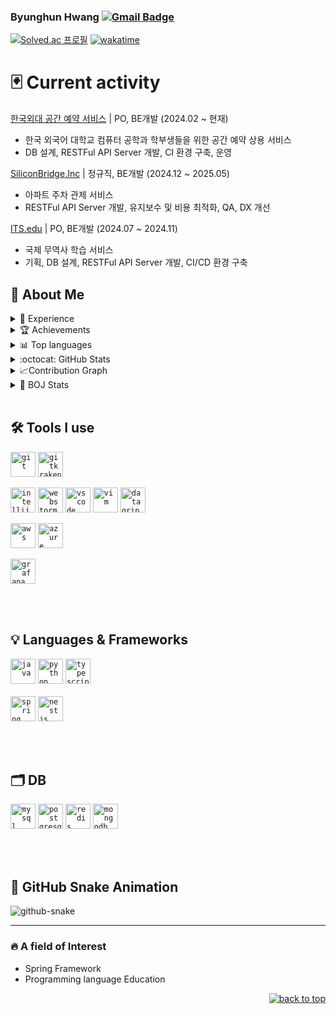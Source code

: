 ### Byunghun Hwang    [![Gmail Badge](https://img.shields.io/badge/-Gmail-c14438?style=flat-square&logo=Gmail&logoColor=white&link=mailto:hwangbbang9@gmail.com)](mailto:hwangbbang9@gmail.com)
 <!-- 노션,블로그,벨로그 -->
 <!--
 [![Notion](https://img.shields.io/badge/Notion-000000?style=for-the-badge&logo=Notion&logoColor=white)](https://brash-partner-0d2.notion.site/Hwang-Byeoung-Hoon-804f85fc028e4319b4a8896434a0e20f)
[![Tech Blog](https://img.shields.io/badge/Tech-000000?style=for-the-badge&logo=Tistory&logoColor=white)](https://hwangbbang.tistory.com)
 
 <a href = "https://blog.naver.com/h1009218" target="_blank"><img src="https://img.shields.io/badge/Book-03C75A?style=for-the-badge&logo=Naver&logoColor=white&link = https://blog.naver.com/h1009218"></a>
<a href = "https://velog.io/@hwang_bbang" target="_blank"><img src="https://img.shields.io/badge/Velog-20C997?style=for-the-badge&logo=Velog&logoColor=white&link = https://velog.io/@hwang_bbang"> </a> 

[![Hits](https://hits.seeyoufarm.com/api/count/incr/badge.svg?url=https%3A%2F%2Fgithub.com%2FHwangBBang&count_bg=%23000000&title_bg=%23555555&icon=github.svg&icon_color=%23FFFFFF&title=Visits&edge_flat=false)](https://hits.seeyoufarm.com) 
[![Visits](https://myhits.vercel.app/api/hit/https%3A%2F%2Fgithub.com%2FHwangBBang?color=green&label=visits&size=small&base_count=12378)](https://myhits.vercel.app)

-->
 

<!-- 방문자,백준 -->
 
 [![Solved.ac
프로필](http://mazassumnida.wtf/api/mini/generate_badge?boj=h1009218)](https://solved.ac/profile/h1009218)
[![wakatime](https://wakatime.com/badge/user/018de573-f2ae-46c4-abbe-17d615724806.svg)](https://wakatime.com/@018de573-f2ae-46c4-abbe-17d615724806)
<br>



# 🃏 Current activity

[한국외대 공간 예약 서비스](https://studyroom.computer.hufs.ac.kr/) | PO, BE개발 (2024.02 ~ 현재)
  + 한국 외국어 대학교 컴퓨터 공학과 학부생들을 위한 공간 예약 상용 서비스
  + DB 설계, RESTFul API Server 개발, CI 환경 구축, 운영

[SiliconBridge.Inc](https://www.eyevacs.com/) | 정규직, BE개발 (2024.12 ~ 2025.05)
  + 아파트 주차 관제 서비스 
  + RESTFul API Server 개발, 유지보수 및 비용 최적화, QA, DX 개선 
 
[ITS.edu](https://github.com/hexagon-talent/its-service) | PO, BE개발 (2024.07 ~ 2024.11)
  + 국제 무역사 학습 서비스
  + 기획, DB 설계, RESTFul API Server 개발, CI/CD 환경 구축 
    

<!-- 깃헙 Stats -->

<h2>💬 About Me </h2>
<details>
 <summary>💫 Experience</summary>
   <p>
    
  - [(24.06) 2024-1 HUFS Capstone Design and Lab / Real-Time Inspection Imaging App](https://github.com/user-attachments/assets/f984fc40-44a1-40a9-b841-6bc3fc683b20)
  - [(23.08) Participated in a Venture Start-up Hackathon](https://github.com/kimjisub/event-form)
  - [(23.07 ~ 23.08) Organized, planned and led a C/C++ study group.](https://brash-partner-0d2.notion.site/Ids-Lab-Cpp-Study-d24280ac40cc4aaca4082666720b5f9c?pvs=4)
  - [(23.06) Participated in a 2023 HUFSummer Hackathon](https://github.com/kimjisub/careero)
  - (23.04 ~ ) Private Tutoring Activities as a Python and Algorithm Instructor.
  - [(23.03 ~ 23.12) HUFS Intelligent Database System Lab. Undergraduate student.](http://ids.hufs.ac.kr/)
  - (22.12 ~ 23.05) The Coding club. Tutoring Activities as a C, Python Instructor.
  - [(22.11) [4th HUFS Code Festival] Beginner Track TOP-7](https://hufs.goorm.io/learn/lecture/34043/%EC%A0%9C-4%ED%9A%8C-hufs-code-festival-beginner-track/exam)
  - [(22.07 ~ 22.09) Organized, planned and led a JavaScript study group.](https://github.com/HwangBBang/JS-study)
   </p>
</details>
<details>
 <summary>🏆 Achievements</summary>
 <p>
  
  - [_2022 HUFS Code Festival - Beginner Track TOP-7_](https://hufs.goorm.io/learn/lecture/34043/%EC%A0%9C-4%ED%9A%8C-hufs-code-festival-beginner-track/exam)
  
  - [_2023 HUFSummer Hackathon 한국외국어대학교 총장상(대상) 수상_](https://github.com/HwangBBang/careero)

  - [_2024-1 HUFS 캡스톤 설계 및 실습 / 실시간 검품 이미지 촬영 앱  - 최우수팀 선정 (Team lead)_](https://github.com/user-attachments/assets/f984fc40-44a1-40a9-b841-6bc3fc683b20)

 </p> 
</details>

<details>
<summary>📊 Top languages</summary>
 <div align = "center"> <br>

  [![Top Langs](https://github-readme-stats.vercel.app/api/top-langs/?username=HwangBBang&hide=jupyter%20notebook&layout=compact)](https://github.com/HwangBBang/github-readme-stats)
  [![HwangBBang's WakaTime stats](https://github-readme-stats.vercel.app/api/wakatime?username=HwangBBang&langs_count=6&layout=compact)](https://github.com/anuraghazra/github-readme-stats)


  </div>
 </details> 
 
<details>
<summary>:octocat: GitHub Stats</summary>
 <div align = "center"> <br>

  <img src="https://github-readme-stats.vercel.app/api?username=HwangBBang&show_icons=true"
       height="180" alt="GitHub stats" />
  <img src="https://github-readme-streak-stats.herokuapp.com/?user=HwangBBang&hide_border=true"
       height="180" alt="streak stats" />

</a>
  
</details>
  
 </div>
 
<details>
<summary> 📈Contribution Graph</summary> <br>
 
  ![HwangBBang's activity graph](https://github-readme-activity-graph.vercel.app/graph?username=HwangBBang&area=true&hide_border=true&bg_color=FFFFFF&line=000&point=333333&color=333&area_color=333)  

</details>
 
<details> 
<summary> 🏅 BOJ Stats</summary>
 <div align = "center"> <br>  
  
   [![Solved.ac 프로필](http://mazassumnida.wtf/api/v2/generate_badge?boj=h1009218)](https://solved.ac/h1009218)
  <img src="http://mazandi.herokuapp.com/api?handle=h1009218&theme=warm"/> 
 
 </div>
</details>

<!--
<details>
 <summary> 🧬 3D Stats</summary>
 ![My Stats](./profile-3d-contrib/profile-gitblock.svg)
</details>
-->

<br>

## 🛠 Tools I use 

<code><img title="Git" alt="git" width="40px" 
           src="https://cdn.jsdelivr.net/gh/devicons/devicon/icons/git/git-original.svg" /></code>
<code><img title="Gitkraken" alt="gitkraken" width="40px" 
           src="https://www.vectorlogo.zone/logos/gitkraken/gitkraken-icon.svg" /></code>
           
<code><img title="Intellij" alt="intellij" width="40px"
           src="https://cdn.jsdelivr.net/gh/devicons/devicon@latest/icons/intellij/intellij-original.svg" /></code>
<code><img title="Webstorm" alt="webstorm" width="40px" 
           src="https://cdn.jsdelivr.net/gh/devicons/devicon@latest/icons/webstorm/webstorm-original.svg" /></code>
<code><img title="Vscode" alt="vscode" width="40px" 
           src="https://cdn.jsdelivr.net/gh/devicons/devicon/icons/vscode/vscode-original.svg" /></code>
<code><img title="Vim" alt="vim" width="40px"
           src="https://cdn.jsdelivr.net/gh/devicons/devicon/icons/vim/vim-original.svg" /></code>
<code><img title="Datagrip" alt="datagrip" width="40px"
           src="https://cdn.jsdelivr.net/gh/devicons/devicon@latest/icons/datagrip/datagrip-original.svg" /></code>
           
<code><img title="AWS" alt="aws" width="40px"
           src="https://cdn.jsdelivr.net/gh/devicons/devicon@latest/icons/amazonwebservices/amazonwebservices-original-wordmark.svg" /></code>
<code><img title="Azure" alt="azure" width="40px"
           src="https://cdn.jsdelivr.net/gh/devicons/devicon@latest/icons/azure/azure-original.svg" /></code>

<code><img title="Grafana" alt="grafana" width="40px"
           src="https://cdn.jsdelivr.net/gh/devicons/devicon/icons/grafana/grafana-original-wordmark.svg" /></code>
<!--
<code><img title="Apple" alt="apple" width="40px" 
           src="https://cdn.jsdelivr.net/gh/devicons/devicon/icons/apple/apple-original.svg" /></code>
<code><img title="Ubuntu" alt="ubuntu" width="40px" 
           src="https://cdn.jsdelivr.net/gh/devicons/devicon/icons/ubuntu/ubuntu-plain.svg" /></code>
<code><img title="Sourcetree" alt="sourcetree" width="40px" 
           src="https://cdn.jsdelivr.net/gh/devicons/devicon/icons/sourcetree/sourcetree-original.svg" /></code>
<code><img title="GitHub" alt="github" width="40px" 
           src="https://cdn.jsdelivr.net/gh/devicons/devicon/icons/github/github-original.svg" /></code>
<code><img title="Anaconda" alt="anaconda" width="40px" 
            src="https://cdn.jsdelivr.net/gh/devicons/devicon/icons/anaconda/anaconda-original.svg" /></code>
<code><img title="Unity" alt="unity" width="40px"
           src="https://cdn.jsdelivr.net/gh/devicons/devicon/icons/unity/unity-original.svg" /></code>
<code><img title="Markdown" alt="markdown" width="40px" 
           src="https://cdn.jsdelivr.net/gh/devicons/devicon/icons/markdown/markdown-original.svg" /></code>
<code><img title="Bash" alt="bash" width="40px" 
           src="https://cdn.jsdelivr.net/gh/devicons/devicon/icons/bash/bash-original.svg" /></code>
<code><img title="Cplusplus" alt="cplusplus" width="40px" 
           src="https://cdn.jsdelivr.net/gh/devicons/devicon/icons/cplusplus/cplusplus-original.svg"/></code>
<code><img title="C" alt="c" width="40px" 
           src="https://cdn.jsdelivr.net/gh/devicons/devicon/icons/c/c-original.svg" /></code>
<code><img title="C#" alt="c#" width="40px" 
           src="https://cdn.jsdelivr.net/gh/devicons/devicon/icons/csharp/csharp-original.svg" /></code>
<code><img title="Kubernetes" alt="kubernetes" width="40px"
       src="https://cdn.jsdelivr.net/gh/devicons/devicon@latest/icons/kubernetes/kubernetes-original-wordmark.svg" /></code>
--> 
<br><br>
##  💡 Languages & Frameworks   
<code><img title="Java" alt="java" width="40px" 
           src="https://cdn.jsdelivr.net/gh/devicons/devicon/icons/java/java-original.svg" /></code>
<code><img title="Python" alt="python" width="40px" 
           src="https://cdn.jsdelivr.net/gh/devicons/devicon/icons/python/python-original.svg" /></code>
<code><img title="Typescript" alt="typescript" width="40px" 
           src="https://cdn.jsdelivr.net/gh/devicons/devicon@latest/icons/typescript/typescript-original.svg" /></code><br><br>
<code><img title="Spring" alt="spring" width="40px" 
           src="https://cdn.jsdelivr.net/gh/devicons/devicon/icons/spring/spring-original.svg" /></code>
<code><img title="Nestjs" alt="nestjs" width="40px" 
           src="https://cdn.jsdelivr.net/gh/devicons/devicon@latest/icons/nestjs/nestjs-original.svg" /></code>
           
<br><br>
##  🗂️ DB
<code><img title="Mysql" alt="mysql" width="40px"
           src="https://cdn.jsdelivr.net/gh/devicons/devicon/icons/mysql/mysql-original-wordmark.svg" /></code>
<code><img title="Postgresql" alt="postgresql" width="40px"
           src="https://cdn.jsdelivr.net/gh/devicons/devicon@latest/icons/postgresql/postgresql-original-wordmark.svg" /></code>
<code><img title="Redis" alt="redis" width="40px"
       src="https://cdn.jsdelivr.net/gh/devicons/devicon@latest/icons/redis/redis-original-wordmark.svg" /></code>
<code><img title="Mongodb" alt="mongodb" width="40px"
       src="https://cdn.jsdelivr.net/gh/devicons/devicon@latest/icons/mongodb/mongodb-original-wordmark.svg" /></code>

<br><br>
           
<!--
## 📚 Learning
<code><img title="Nestjs" alt="nestjs" width="40px" 
           src="https://cdn.jsdelivr.net/gh/devicons/devicon@latest/icons/nestjs/nestjs-original.svg" /></code>
<code><img title="Spring" alt="spring" width="40px" 
           src="https://cdn.jsdelivr.net/gh/devicons/devicon/icons/spring/spring-original.svg" /></code>
<code><img title="Mongodb" alt="mongodb" width="40px"
           src="https://cdn.jsdelivr.net/gh/devicons/devicon@latest/icons/mongodb/mongodb-original-wordmark.svg" /></code>
<code><img title="Typescript" alt="typescript" width="40px" 
           src="https://cdn.jsdelivr.net/gh/devicons/devicon@latest/icons/typescript/typescript-original.svg" /></code>
<code><img title="React" alt="react" width="40px" 
           src="https://cdn.jsdelivr.net/gh/devicons/devicon/icons/react/react-original.svg" /></code>
<code><img title="TypeScript" alt="typescript" width="40px" 
           src="https://cdn.jsdelivr.net/gh/devicons/devicon/icons/typescript/typescript-original.svg" /></code>
<code><img title="C" alt="c" width="40px" 
           src="https://cdn.jsdelivr.net/gh/devicons/devicon/icons/c/c-original.svg" /></code>           

<!--
## 📑 What i've done

<code><img title="Arduino" alt="arduino" width="40px" 
           src="https://cdn.jsdelivr.net/gh/devicons/devicon/icons/arduino/arduino-original.svg" /></code> 
<code><img title="Php" alt="php" width="40px" 
           src="https://cdn.jsdelivr.net/gh/devicons/devicon/icons/php/php-original.svg" /></code>
<code><img title="Javascript" alt="javascript" width="40px" 
           src="https://cdn.jsdelivr.net/gh/devicons/devicon/icons/javascript/javascript-original.svg" /></code>
<br><br>
-->


<!-- 
## ⚡️ DEMO REPO 
[![Readme Card](https://github-readme-stats.vercel.app/api/pin/?username=HwangBBang&theme=dark&repo=Mini_Project)](https://github.com/HwangBBang/Mini_Project)
[![Readme Card](https://github-readme-stats.vercel.app/api/pin/?username=HwangBBang&theme=dark&repo=JS_Study)](https://github.com/HwangBBang/JS_Study)
[Java_Practice_2022](https://github.com/HwangBBang/JAVA_Practice_2022)  
[Python_Practice_2022](https://github.com/HwangBBang/Python_Practice_2022)  
[Mini_Project](https://github.com/HwangBBang/Mini_Project)  
[Team-KKLHY](https://github.com/HwangBBang/team-KKLHY)  
[BaekJoon](https://github.com/HwangBBang/BaekJoon)  
[Html_Practice_2022](https://github.com/HwangBBang/HTML_Practice_2022) -->


## 🐍 GitHub Snake Animation

<picture>
  <source media="(prefers-color-scheme: dark)" srcset="https://github.com/HwangBBang/HwangBBang/blob/output/github-snake-dark.svg" />
  <source media="(prefers-color-scheme: light)" srcset="https://github.com/HwangBBang/HwangBBang/blob/output/github-snake.svg" />
  <img alt="github-snake" src="https://HwangBBang.github.io/HwangBBang/github-snake.svg" />
</picture>

<br> 


---


### 🔥 A field of Interest
  
- Spring Framework
- Programming language Education
 
 
<p align="right">
 <a href="#top">
  <img src="https://img.shields.io/static/v1?label&message=Top&color=000000&style=flat&logo" alt="back to top" />
 </a>
</p> 
 
 
 


